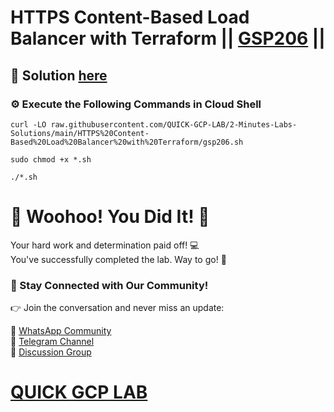 # HTTPS Content-Based Load Balancer with Terraform || [GSP206](https://www.cloudskillsboost.google/focuses/1206?parent=catalog) ||

## 🔑 Solution [here](https://youtu.be/pI4SVs7pZGg)

### ⚙️ Execute the Following Commands in Cloud Shell

```
curl -LO raw.githubusercontent.com/QUICK-GCP-LAB/2-Minutes-Labs-Solutions/main/HTTPS%20Content-Based%20Load%20Balancer%20with%20Terraform/gsp206.sh

sudo chmod +x *.sh

./*.sh
```

# 🎉 Woohoo! You Did It! 🎉

Your hard work and determination paid off! 💻  
You've successfully completed the lab. Way to go! 🚀  

### 💬 Stay Connected with Our Community!

👉 Join the conversation and never miss an update:  

💚 [WhatsApp Community](https://chat.whatsapp.com/ECJ9h8GA3CA1ksaI9m5NrX)  
📢 [Telegram Channel](https://t.me/quickgcplab)  
👥 [Discussion Group](https://t.me/quickgcplabchats)  

# [QUICK GCP LAB](https://www.youtube.com/@quickgcplab)
